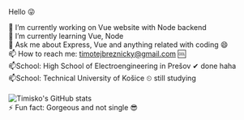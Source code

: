 Hello 😜

🔭 I’m currently working on Vue website with Node backend </br>
🌱 I’m currently learning Vue, Node </br>
💬 Ask me about Express, Vue and anything related with coding 😄 <br>
📫 How to reach me: timotejbreznicky@gmail.com 🆒
</br>
📫School: High School of Electroengineering in Prešov ✔ done haha</br>
📫School: Technical University of Košice ⏲ still studying</br>
<br>
![Timisko's GitHub stats](https://github-readme-stats.vercel.app/api?username=Timisko&theme=graywhite&show_icons=true)
<br>
⚡ Fun fact: Gorgeous and not single 😎
<!--
**Timisko/Timisko** is a ✨ _special_ ✨ repository because its `README.md` (this file) appears on your GitHub profile.

Here are some ideas to get you started:

- 🔭 I’m currently working on ...
- 🌱 I’m currently learning ...
- 👯 I’m looking to collaborate on ...
- 🤔 I’m looking for help with ...
- 💬 Ask me about ...
- 📫 How to reach me: ...
- 😄 Pronouns: ...
- ⚡ Fun fact: ...
-->
